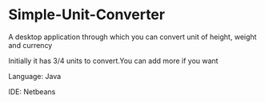 # Simple-Unit-Converter

A desktop application through which you can convert unit of height, weight and currency

Initially it has 3/4 units to convert.You can add more if you want

Language: Java

IDE: Netbeans
